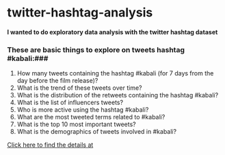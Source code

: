 # twitter-hashtag-analysis
#### I wanted to do exploratory data analysis with the twitter hashtag dataset ####

### These are basic things to explore on tweets hashtag #kabali:###

1. How many tweets containing the hashtag #kabali (for 7 days from the day before the film release)?
2. What is the trend of these tweets over time?
3. What is the distribution of the retweets containing the hashtag #kabali?
4. What is the list of influencers tweets?
5. Who is more active using the hashtag #kabali?
6. What are the most tweeted terms related to #kabali?
7. What is the top 10 most important tweets?
8. What is the demographics of tweets involved in #kabali?

[Click here to find the details at](https://github.com/dmanojbabu/twitter-hashtag-analysis/blob/master/kabali-hastag-analytics.ipynb)



